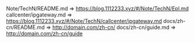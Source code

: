 Note/TechN/README.md  =>   https://blog.1112233.xyz/#/Note/TechN/Epl.md 
callcenter/ipgateway.md   =>    https://blog.1112233.xyz/#/Note/TechN/callcenter/ipgateway.md
docs/zh-cn/README.md  => http://domain.com/zh-cn/
docs/zh-cn/guide.md   => http://domain.com/zh-cn/guide